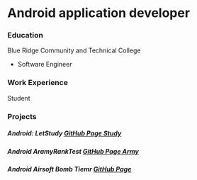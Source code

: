 # Android application developer

### Education
Blue Ridge Community and Technical College
- Software Engineer

### Work Experience
Student


### Projects
##### Android: LetStudy [GitHub Page Study](https://github.com/spamshot/LetStudy)
##### Android AramyRankTest [GitHub Page Army](https://github.com/spamshot/ArmyRankTest)
##### Android Airsoft Bomb Tiemr [GitHub Page](https://github.com/spamshot/RandomBomb)
